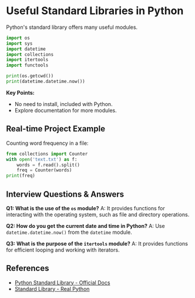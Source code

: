# Useful Standard Libraries in Python

Python's standard library offers many useful modules.

```python
import os
import sys
import datetime
import collections
import itertools
import functools

print(os.getcwd())
print(datetime.datetime.now())
```

**Key Points:**
- No need to install, included with Python.
- Explore documentation for more modules.

## Real-time Project Example
Counting word frequency in a file:

```python
from collections import Counter
with open('text.txt') as f:
    words = f.read().split()
    freq = Counter(words)
print(freq)
```

## Interview Questions & Answers
**Q1: What is the use of the `os` module?**
A: It provides functions for interacting with the operating system, such as file and directory operations.

**Q2: How do you get the current date and time in Python?**
A: Use `datetime.datetime.now()` from the `datetime` module.

**Q3: What is the purpose of the `itertools` module?**
A: It provides functions for efficient looping and working with iterators.

## References
- [Python Standard Library - Official Docs](https://docs.python.org/3/library/)
- [Standard Library - Real Python](https://realpython.com/python-standard-library/)
